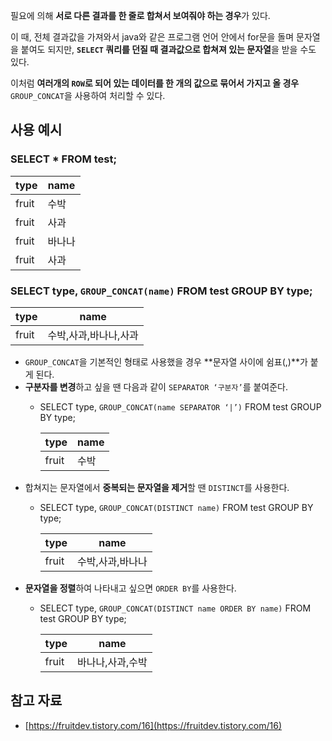 필요에 의해 **서로 다른 결과를 한 줄로 합쳐서 보여줘야 하는 경우**가 있다.

이 때, 전체 결과값을 가져와서 java와 같은 프로그램 언어 안에서 for문을 돌며 문자열을 붙여도 되지만, **`SELECT` 쿼리를 던질 때 결과값으로 합쳐져 있는 문자열**을 받을 수도 있다.

이처럼 **여러개의 `ROW`로 되어 있는 데이터를 한 개의 값으로 묶어서 가지고 올 경우** `GROUP_CONCAT`을 사용하여 처리할 수 있다.

## 사용 예시

### SELECT * FROM test;

| type | name |
| --- | --- |
| fruit | 수박 |
| fruit | 사과 |
| fruit | 바나나 |
| fruit | 사과 |

### SELECT type, `GROUP_CONCAT(name)` FROM test GROUP BY type;

| type | name |
| --- | --- |
| fruit | 수박,사과,바나나,사과 |
- `GROUP_CONCAT`을 기본적인 형태로 사용했을 경우 **문자열 사이에 쉼표(,)**가 붙게 된다.
- **구분자를 변경**하고 싶을 땐 다음과 같이 `SEPARATOR ‘구분자’`를 붙여준다.
    - SELECT type, `GROUP_CONCAT(name SEPARATOR ‘|’)` FROM test GROUP BY type;
        
        
        | type | name |
        | --- | --- |
        | fruit | 수박|사과|바나나|사과 |
- 합쳐지는 문자열에서 **중복되는 문자열을 제거**할 땐 `DISTINCT`를 사용한다.
    - SELECT type, `GROUP_CONCAT(DISTINCT name)` FROM test GROUP BY type;
        
        
        | type | name |
        | --- | --- |
        | fruit | 수박,사과,바나나 |
- **문자열을 정렬**하여 나타내고 싶으면 `ORDER BY`를 사용한다.
    - SELECT type, `GROUP_CONCAT(DISTINCT name ORDER BY name)` FROM test GROUP BY type;
        
        
        | type | name |
        | --- | --- |
        | fruit | 바나나,사과,수박 |

## 참고 자료

- [https://fruitdev.tistory.com/16](https://fruitdev.tistory.com/16)